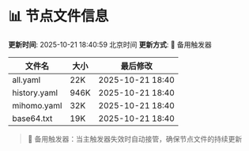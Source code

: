 # 📊 节点文件信息

**更新时间**: 2025-10-21 18:40:59 北京时间
**更新方式**: 🔄 备用触发器

| 文件名 | 大小 | 最后修改 |
|--------|------|----------|
| all.yaml | 22K | 2025-10-21 18:40 |
| history.yaml | 946K | 2025-10-21 18:40 |
| mihomo.yaml | 32K | 2025-10-21 18:40 |
| base64.txt | 19K | 2025-10-21 18:40 |

> 🔄 备用触发器：当主触发器失效时自动接管，确保节点文件的持续更新
